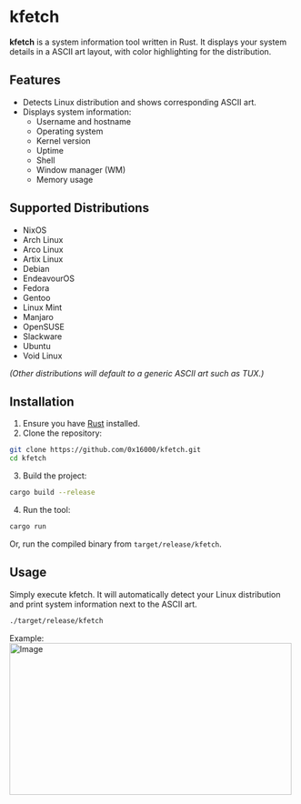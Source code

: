 # kfetch

**kfetch** is a system information tool written in Rust. It displays your system details in a ASCII art layout, with color highlighting for the distribution.

## Features

- Detects Linux distribution and shows corresponding ASCII art.
- Displays system information:
  - Username and hostname
  - Operating system
  - Kernel version
  - Uptime
  - Shell
  - Window manager (WM)
  - Memory usage

## Supported Distributions

- NixOS
- Arch Linux
- Arco Linux
- Artix Linux
- Debian
- EndeavourOS
- Fedora
- Gentoo
- Linux Mint
- Manjaro
- OpenSUSE
- Slackware
- Ubuntu
- Void Linux

*(Other distributions will default to a generic ASCII art such as TUX.)*

## Installation

1. Ensure you have [Rust](https://www.rust-lang.org/tools/install) installed.
2. Clone the repository:

```bash
git clone https://github.com/0x16000/kfetch.git
cd kfetch
```

3. Build the project:

```bash
cargo build --release
```

4. Run the tool:

```bash
cargo run
```

Or, run the compiled binary from `target/release/kfetch`.

## Usage

Simply execute kfetch. It will automatically detect your Linux distribution and print system information next to the ASCII art.
```bash
./target/release/kfetch
```

Example:
<img width="496" height="267" alt="Image" src="https://github.com/user-attachments/assets/1bb13e50-b934-427b-a92e-f00f0f512bb6" />
